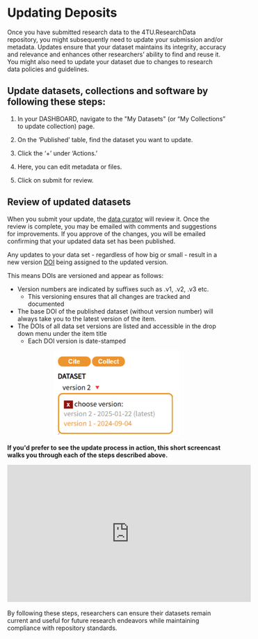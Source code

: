 # Updating Deposits

Once you have submitted research data to the 4TU.ResearchData repository, you might subsequently need to update your submission and/or metadata. Updates ensure that your dataset maintains its integrity, accuracy and relevance and enhances other researchers’ ability to find and reuse it. You might also need to update your dataset due to changes to research data policies and guidelines. 

## Update datasets, collections and software by following these steps:

1. In your DASHBOARD, navigate to the "My Datasets" (or “My Collections” to update collection) page.

2. On the ‘Published’ table, find the dataset you want to update.

3. Click the ‘+’ under ‘Actions.’

4. Here, you can edit metadata or files.

5. Click on submit for review.

## Review of updated datasets

When you submit your update, the [data curator](/submission_workflow/data_curation) will review it. Once the review is complete, you may be emailed with comments and suggestions for improvements. If you approve of the changes, you will be emailed confirming that your updated data set has been published.

Any updates to your data set - regardless of how big or small - result in a new version [DOI](/citing_data/dois_and_persistent_identifiers) being assigned to the updated version. 

This means DOIs are versioned and appear as follows: 
- Version numbers are indicated by suffixes such as .v1, .v2, .v3 etc. 
    - This versioning ensures that all changes are tracked and documented
- The base DOI of the published dataset (without version number) will always take you to the latest version of the item. 
- The DOIs of all data set versions are listed and accessible in the drop down menu under the item title 
    - Each DOI version is date-stamped

<center>

![alt text](image-1.png)

</center>

**If you'd prefer to see the update process in action, this short screencast walks you through each of the steps described above.**

<div class="responsive-iframe-container">
  <iframe width="560" height="315" src="https://www.youtube.com/embed/-r8CYs5ggUo?si=_xFGmPmoaC4ZLiHj" title="YouTube video player" frameborder="0" allow="accelerometer; autoplay; clipboard-write; encrypted-media; gyroscope; picture-in-picture; web-share" referrerpolicy="strict-origin-when-cross-origin" allowfullscreen></iframe>
</div>


By following these steps, researchers can ensure their datasets remain current and useful for future research endeavors while maintaining compliance with repository standards.
